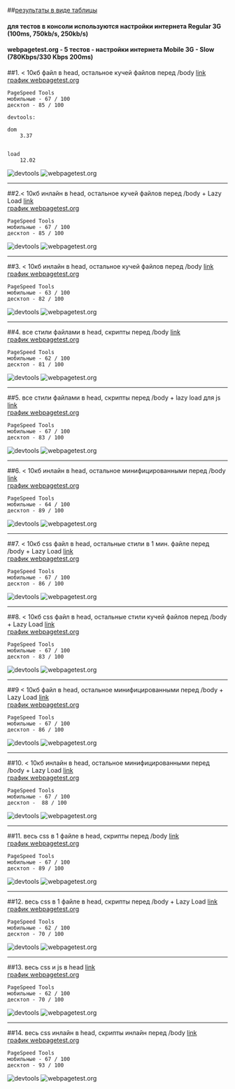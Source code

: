 ##[результаты в виде таблицы](https://github.com/depekur/performance_tests/blob/master/performance_tests.xlsx?raw=true)

#### для тестов в консоли используются настройки интернета Regular 3G (100ms, 750kb/s, 250kb/s)

#### webpagetest.org - 5 тестов - настройки интернета Mobile 3G - Slow (780Kbps/330 Kbps 200ms)





##1. < 10кб файл в head, остальное кучей файлов перед /body
[link](http://lab.depekour.com/frontend/4.php)<br>
[график webpagetest.org](http://lab.depekour.com/frontend/results/2_3.PNG)

	PageSpeed Tools
	мобильные - 67 / 100 
	десктоп - 85 / 100 

	devtools: 

	dom
		3.37


	load
		12.02

![devtools](http://lab.depekour.com/frontend/results/2_1.PNG)
![webpagetest.org](http://lab.depekour.com/frontend/results/2_2.png)

<hr>


##2.< 10кб инлайн в head, остальное кучей файлов перед /body  + Lazy Load
[link](http://lab.depekour.com/frontend/5.php)<br>
[график webpagetest.org](http://lab.depekour.com/frontend/results/7_3.PNG)

	PageSpeed Tools
	мобильные - 67 / 100 
	десктоп - 85 / 100 

![devtools](http://lab.depekour.com/frontend/results/7_1.PNG)
![webpagetest.org](http://lab.depekour.com/frontend/results/7_2.PNG)



<hr>

##3. < 10кб инлайн в head, остальное кучей файлов перед /body
[link](http://lab.depekour.com/frontend/10.php)<br>
[график webpagetest.org](http://lab.depekour.com/frontend/results/3_3.PNG)

	PageSpeed Tools
	мобильные - 63 / 100 
	десктоп - 82 / 100 

![devtools](http://lab.depekour.com/frontend/results/3_1.PNG)
![webpagetest.org](http://lab.depekour.com/frontend/results/3_2.PNG)



<hr>

##4. все стили файлами в head, скрипты перед /body
[link](http://lab.depekour.com/frontend/8.php)<br>
[график webpagetest.org](http://lab.depekour.com/frontend/results/4_3.PNG)

	PageSpeed Tools
	мобильные - 62 / 100 
	десктоп - 81 / 100 

![devtools](http://lab.depekour.com/frontend/results/4_1.PNG)
![webpagetest.org](http://lab.depekour.com/frontend/results/4_2.PNG)



<hr>

##5. все стили файлами в head, скрипты перед /body + lazy load для js
[link](http://lab.depekour.com/frontend/9.php)<br>
[график webpagetest.org](http://lab.depekour.com/frontend/results/8_3.PNG)

	PageSpeed Tools
	мобильные - 67 / 100 
	десктоп - 83 / 100 

![devtools](http://lab.depekour.com/frontend/results/8_1.PNG)
![webpagetest.org](http://lab.depekour.com/frontend/results/8_2.PNG)



<hr>


##6. < 10кб инлайн в head, остальное минифицированными перед /body
[link](http://lab.depekour.com/frontend/13.php)<br>
[график webpagetest.org](http://lab.depekour.com/frontend/results/10_3.PNG)

	PageSpeed Tools
	мобильные - 64 / 100 
	десктоп - 89 / 100 

![devtools](http://lab.depekour.com/frontend/results/10_1.PNG)
![webpagetest.org](http://lab.depekour.com/frontend/results/10_2.PNG)


<hr>

##7. < 10кб css файл в head, остальные стили в 1 мин. файле перед /body + Lazy Load
[link](http://lab.depekour.com/frontend/2.php)<br>
[график webpagetest.org](http://lab.depekour.com/frontend/results/9_3.PNG)

	PageSpeed Tools
	мобильные - 67 / 100 
	десктоп - 86 / 100 

![devtools](http://lab.depekour.com/frontend/results/9_1.PNG)
![webpagetest.org](http://lab.depekour.com/frontend/results/9_2.PNG)



<hr>

##8. < 10кб css файл в head, остальные стили кучей файлов перед /body + Lazy Load
[link](http://lab.depekour.com/frontend/3.php)<br>
[график webpagetest.org](http://lab.depekour.com/frontend/results/11_3.PNG)

	PageSpeed Tools
	мобильные - 67 / 100 
	десктоп - 83 / 100 

![devtools](http://lab.depekour.com/frontend/results/11_2.PNG)
![webpagetest.org](http://lab.depekour.com/frontend/results/11_1.PNG)




<hr>



##9 < 10кб файл в head, остальное минифицированными перед /body  + Lazy Load
[link](http://lab.depekour.com/frontend/14.php)<br>
[график webpagetest.org](http://lab.depekour.com/frontend/results/12_3.PNG)

	PageSpeed Tools
	мобильные - 67 / 100 
	десктоп - 86 / 100 

![devtools](http://lab.depekour.com/frontend/results/12_1.PNG)
![webpagetest.org](http://lab.depekour.com/frontend/results/12_2.PNG)



<hr>




##10. < 10кб инлайн в head, остальное минифицированными перед /body  + Lazy Load
[link](http://lab.depekour.com/frontend/6.php)<br>
[график webpagetest.org](http://lab.depekour.com/frontend/results/13_3.PNG)

	PageSpeed Tools
	мобильные - 67 / 100
	десктоп -  88 / 100

![devtools](http://lab.depekour.com/frontend/results/13_1.PNG)
![webpagetest.org](http://lab.depekour.com/frontend/results/13_2.PNG)



<hr>



##11. весь css в 1 файле в head, скрипты перед /body
[link](http://lab.depekour.com/frontend/1.php)<br>
[график webpagetest.org](http://lab.depekour.com/frontend/results/1_2.PNG)

	PageSpeed Tools
	мобильные - 67 / 100 
	десктоп - 89 / 100 

![devtools](http://lab.depekour.com/frontend/results/1_1.PNG)
![webpagetest.org](http://lab.depekour.com/frontend/results/1_2.PNG)


<hr>



##12. весь css в 1 файле в head, скрипты перед /body  + Lazy Load
[link](http://lab.depekour.com/frontend/7.php)<br>
[график webpagetest.org](http://lab.depekour.com/frontend/results/14_3.PNG)

	PageSpeed Tools
	мобильные - 62 / 100 
	десктоп - 70 / 100 

![devtools](http://lab.depekour.com/frontend/results/14_1.PNG)
![webpagetest.org](http://lab.depekour.com/frontend/results/14_2.PNG)


<hr>


##13. весь css и js в head
[link](http://lab.depekour.com/frontend/12.php)<br>
[график webpagetest.org](http://lab.depekour.com/frontend/results/6_3.PNG)

	PageSpeed Tools
	мобильные - 62 / 100 
	десктоп - 70 / 100 

![devtools](http://lab.depekour.com/frontend/results/6_1.PNG)
![webpagetest.org](http://lab.depekour.com/frontend/results/6_2.PNG)


<hr>


##14. весь css инлайн в head, скрипты инлайн перед /body
[link](http://lab.depekour.com/frontend/11.php)<br>
[график webpagetest.org](http://lab.depekour.com/frontend/results/5_3.PNG)

	PageSpeed Tools
	мобильные - 67 / 100 
	десктоп - 93 / 100 

![devtools](http://lab.depekour.com/frontend/results/5_1.PNG)
![webpagetest.org](http://lab.depekour.com/frontend/results/5_2.PNG)
